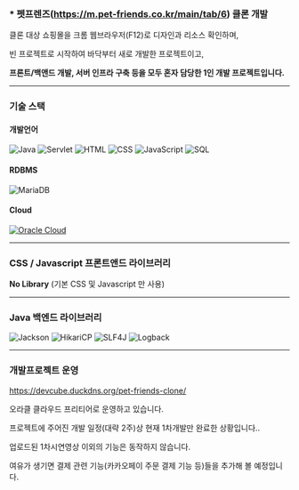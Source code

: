 ### * 펫프렌즈(https://m.pet-friends.co.kr/main/tab/6) 클론 개발
  클론 대상 쇼핑몰을 크롬 웹브라우저(F12)로 디자인과 리소스 확인하며, <br>
  
  빈 프로젝트로 시작하여 바닥부터 새로 개발한 프로젝트이고, <br>
  
  **프론트/백앤드 개발, 서버 인프라 구축 등을 모두 혼자 담당한 1인 개발 프로젝트입니다.**

---

### 기술 스택
#### 개발언어
![Java](https://img.shields.io/badge/Java-007396?style=flat&logo=java&logoColor=white)
![Servlet](https://img.shields.io/badge/Servlet-008FCC?style=flat&logo=java&logoColor=white)
![HTML](https://img.shields.io/badge/HTML5-E34F26?style=flat&logo=html5&logoColor=white)
![CSS](https://img.shields.io/badge/CSS3-1572B6?style=flat&logo=css3&logoColor=white)
![JavaScript](https://img.shields.io/badge/JavaScript-F7DF1E?style=flat&logo=javascript&logoColor=black)
![SQL](https://img.shields.io/badge/SQL-00758F?style=flat&logo=sqlite&logoColor=white)
#### RDBMS
![MariaDB](https://img.shields.io/badge/MariaDB-003545?style=flat&logo=mariadb&logoColor=white)
#### Cloud
[![Oracle Cloud](https://img.shields.io/badge/Oracle%20Cloud-F80000?style=flat&logo=oracle&logoColor=white)](https://cloud.oracle.com/)

---

### CSS / Javascript 프론트앤드 라이브러리
**No Library** (기본 CSS 및 Javascript 만 사용)

---

### Java 백엔드 라이브러리
![Jackson](https://img.shields.io/badge/Jackson-000000?style=flat&logo=java&logoColor=white)
![HikariCP](https://img.shields.io/badge/HikariCP-007396?style=flat&logo=apachemaven&logoColor=white)
![SLF4J](https://img.shields.io/badge/SLF4J-1B1B1B?style=flat&logo=logstash&logoColor=white)
![Logback](https://img.shields.io/badge/Logback-DC382D?style=flat&logo=logstash&logoColor=white)

---

### 개발프로젝트 운영
https://devcube.duckdns.org/pet-friends-clone/

오라클 클라우드 프리티어로 운영하고 있습니다.

프로젝트에 주어진 개발 일정(대략 2주)상 현재 1차개발만 완료한 상황입니다..<br>

업로드된 1차시연영상 이외의 기능은 동작하지 않습니다.

여유가 생기면 결제 관련 기능(카카오페이 주문 결제 기능 등)들을 추가해 볼 예정입니다.
